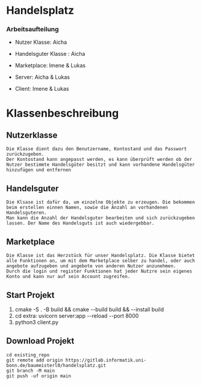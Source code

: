 # Handelsplatz


### Arbeitsaufteilung

- Nutzer Klasse: Aicha
- Handelsguter Klasse : Aicha
- Marketplace: Imene & Lukas

- Server: Aicha & Lukas
- Client: Imene & Lukas

# Klassenbeschreibung

## Nutzerklasse

```
Die Klasse dient dazu den Benutzername, Kontostand und das Passwort zurückzugeben.
Der Kontostand kann angepasst werden, es kann überprüft werden ob der Nutzer bestimmte Handelsgüter besitzt und kann vorhandene Handelsgüter hinzufügen und entfernen
```

## Handelsguter

```
Die Klsase ist dafür da, um einzelne Objekte zu erzeugen. Die bekommen beim erstellen einnen Namen, sowie die Anzahl an vorhandenen Handelsguteren.
Man kann die Anzahl der Handelsguter bearbeiten und sich zurückzugeben lassen. Der Name des Handelsguts ist auch wiedergebbar. 
```

## Marketplace

```
Die Klasse ist das Herzstück für unser Handelsplatz. Die Klasse bietet alle Funktionen an, um mit dem Marketplace selber zu handel, oder auch angebote aufzugeben und angebote von anderen Nutzer anzunehmen. 
Durch die login und register Funktionen hat jeder Nutzre sein eigenes Konto und kann nur auf sein Account zugreifen.
```


## Start Projekt

1.  cmake -S . -B build && cmake --build build && --install build 
2.  cd extra: uvicorn server:app --reload --port 8000
3.  python3 client.py


## Download Projekt
```
cd existing_repo
git remote add origin https://gitlab.informatik.uni-bonn.de/baumeisterl0/handelsplatz.git
git branch -M main
git push -uf origin main
```
